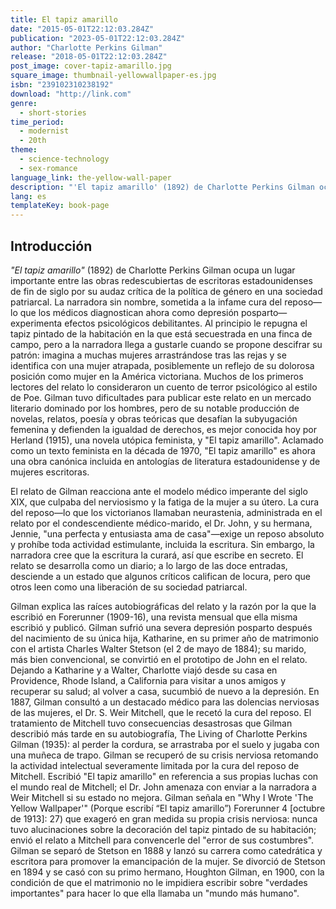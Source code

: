 ```yaml
---
title: El tapiz amarillo
date: "2015-05-01T22:12:03.284Z"
publication: "2023-05-01T22:12:03.284Z"
author: "Charlotte Perkins Gilman"
release: "2018-05-01T22:12:03.284Z"
post_image: cover-tapiz-amarillo.jpg
square_image: thumbnail-yellowwallpaper-es.jpg
isbn: "239102310238192"
download: "http://link.com"
genre:
  - short-stories
time_period:
  - modernist
  - 20th
theme:
  - science-technology
  - sex-romance
language_link: the-yellow-wall-paper
description: "'El tapiz amarillo' (1892) de Charlotte Perkins Gilman ocupa un lugar importante entre las obras redescubiertas de escritoras estadounidenses de fin de siglo por su audaz crítica de la política de género en una sociedad patriarcal. La narradora sin nombre, sometida a la infame cura del reposo—lo que los médicos diagnostican ahora como depresión posparto—experimenta efectos psicológicos debilitantes."
lang: es
templateKey: book-page
---
```


## Introducción

_"El tapiz amarillo"_ (1892) de Charlotte Perkins Gilman ocupa un lugar importante entre las obras redescubiertas de escritoras estadounidenses de fin de siglo por su audaz crítica de la política de género en una sociedad patriarcal. La narradora sin nombre, sometida a la infame cura del reposo—lo que los médicos diagnostican ahora como depresión posparto—experimenta efectos psicológicos debilitantes. Al principio le repugna el tapiz pintado de la habitación en la que está secuestrada en una finca de campo, pero a la narradora llega a gustarle cuando se propone descifrar su patrón: imagina a muchas mujeres arrastrándose tras las rejas y se identifica con una mujer atrapada, posiblemente un reflejo de su dolorosa posición como mujer en la América victoriana. Muchos de los primeros lectores del relato lo consideraron un cuento de terror psicológico al estilo de Poe. Gilman tuvo dificultades para publicar este relato en un mercado literario dominado por los hombres, pero de su notable producción de novelas, relatos, poesía y obras teóricas que desafían la subyugación femenina y defienden la igualdad de derechos, es mejor conocida hoy por Herland (1915), una novela utópica feminista, y "El tapiz amarillo". Aclamado como un texto feminista en la década de 1970, "El tapiz amarillo" es ahora una obra canónica incluida en antologías de literatura estadounidense y de mujeres escritoras.

El relato de Gilman reacciona ante el modelo médico imperante del siglo XIX, que culpaba del nerviosismo y la fatiga de la mujer a su útero. La cura del reposo—lo que los victorianos llamaban neurastenia, administrada en el relato por el condescendiente médico-marido, el Dr. John, y su hermana, Jennie, "una perfecta y entusiasta ama de casa"—exige un reposo absoluto y prohíbe toda actividad estimulante, incluida la escritura. Sin embargo, la narradora cree que la escritura la curará, así que escribe en secreto. El relato se desarrolla como un diario; a lo largo de las doce entradas, desciende a un estado que algunos críticos califican de locura, pero que otros leen como una liberación de su sociedad patriarcal.

Gilman explica las raíces autobiográficas del relato y la razón por la que la escribió en Forerunner (1909-16), una revista mensual que ella misma escribió y publicó. Gilman sufrió una severa depresión posparto después del nacimiento de su única hija, Katharine, en su primer año de matrimonio con el artista Charles Walter Stetson (el 2 de mayo de 1884); su marido, más bien convencional, se convirtió en el prototipo de John en el relato. Dejando a Katharine y a Walter, Charlotte viajó desde su casa en Providence, Rhode Island, a California para visitar a unos amigos y recuperar su salud; al volver a casa, sucumbió de nuevo a la depresión. En 1887, Gilman consultó a un destacado médico para las dolencias nerviosas de las mujeres, el Dr. S. Weir Mitchell, que le recetó la cura del reposo. El tratamiento de Mitchell tuvo consecuencias desastrosas que Gilman describió más tarde en su autobiografía, The Living of Charlotte Perkins Gilman (1935): al perder la cordura, se arrastraba por el suelo y jugaba con una muñeca de trapo. Gilman se recuperó de su crisis nerviosa retomando la actividad intelectual severamente limitada por la cura del reposo de Mitchell. Escribió "El tapiz amarillo" en referencia a sus propias luchas con el mundo real de Mitchell; el Dr. John amenaza con enviar a la narradora a Weir Mitchell si su estado no mejora. Gilman señala en "Why I Wrote 'The Yellow Wallpaper'" (Porque escribí “El tapiz amarillo”) Forerunner 4 [octubre de 1913]: 27) que exageró en gran medida su propia crisis nerviosa: nunca tuvo alucinaciones sobre la decoración del tapiz pintado de su habitación; envió el relato a Mitchell para convencerle del "error de sus costumbres". Gilman se separó de Stetson en 1888 y lanzó su carrera como catedrática y escritora para promover la emancipación de la mujer. Se divorció de Stetson en 1894 y se casó con su primo hermano, Houghton Gilman, en 1900, con la condición de que el matrimonio no le impidiera escribir sobre "verdades importantes" para hacer lo que ella llamaba un "mundo más humano".
